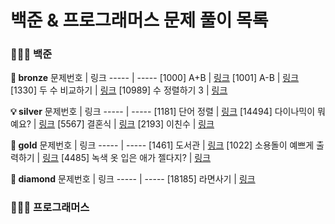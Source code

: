 # 백준 & 프로그래머스 문제 풀이 목록

### 👩🏻‍💻 백준
**🚀 bronze**
문제번호 | 링크 
----- | -----
[1000] A+B | [링크](https://www.naver.com)
[1001] A-B | [링크](https://www.naver.com)
[1330] 두 수 비교하기 | [링크](https://www.naver.com)
[10989] 수 정렬하기 3 | [링크](https://www.naver.com)

**💡 silver**
문제번호 | 링크 
----- | -----
[1181] 단어 정렬 | [링크](https://www.naver.com)
[14494] 다이나믹이 뭐예요? | [링크](https://github.com/ujinoong/baekjoon_hub/blob/main/%EB%B0%B1%EC%A4%80/Silver/14494.%E2%80%85%EB%8B%A4%EC%9D%B4%EB%82%98%EB%AF%B9%EC%9D%B4%E2%80%85%EB%AD%90%EC%98%88%EC%9A%94%EF%BC%9F/%EB%8B%A4%EC%9D%B4%EB%82%98%EB%AF%B9%EC%9D%B4%E2%80%85%EB%AD%90%EC%98%88%EC%9A%94%EF%BC%9F.py)
[5567] 결혼식 | [링크](https://github.com/ujinoong/studying_hub/tree/main/%EB%B0%B1%EC%A4%80/Silver/5567.%E2%80%85%EA%B2%B0%ED%98%BC%EC%8B%9D)
[2193] 이친수 | [링크](https://github.com/ujinoong/studying_hub/tree/main/%EB%B0%B1%EC%A4%80/Silver/2193.%E2%80%85%EC%9D%B4%EC%B9%9C%EC%88%98)

**🌟 gold**
문제번호 | 링크 
----- | -----
[1461] 도서관 | [링크](https://github.com/ujinoong/baekjoon_hub/blob/main/%EB%B0%B1%EC%A4%80/Gold/1461.%E2%80%85%EB%8F%84%EC%84%9C%EA%B4%80/%EB%8F%84%EC%84%9C%EA%B4%80.py)
[1022] 소용돌이 예쁘게 출력하기 | [링크](https://www.naver.com)
[4485] 녹색 옷 입은 애가 젤다지? | [링크](https://github.com/ujinoong/studying_hub/tree/main/%EB%B0%B1%EC%A4%80/Gold/4485.%E2%80%85%EB%85%B9%EC%83%89%E2%80%85%EC%98%B7%E2%80%85%EC%9E%85%EC%9D%80%E2%80%85%EC%95%A0%EA%B0%80%E2%80%85%EC%A0%A4%EB%8B%A4%EC%A7%80%EF%BC%9F)

**💎 diamond**
문제번호 | 링크 
----- | -----
[18185] 라면사기 | [링크](https://github.com/ujinoong/baekjoon_hub/blob/bb85f6ac97909a3a58b1549bc820099952844824/%EB%B0%B1%EC%A4%80/Diamond/18185.%E2%80%85%EB%9D%BC%EB%A9%B4%E2%80%85%EC%82%AC%EA%B8%B0%E2%80%85%EF%BC%88Small%EF%BC%89/%EB%9D%BC%EB%A9%B4%E2%80%85%EC%82%AC%EA%B8%B0%E2%80%85%EF%BC%88Small%EF%BC%89.py)

### 👩🏻‍💻 프로그래머스

